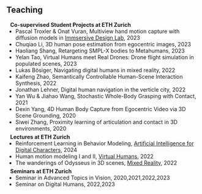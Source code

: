 ## Teaching
<div class="news-scroll" markdown="1">
<h4 style="margin:0 10px 0;">Co-supervised Student Projects at ETH Zurich</h4>
<ul style="margin:0 0 5px;">
  <li>Pascal Troxler & Onat Vuran, Multiview hand motion capture with diffusion models in <a href="https://designplusplus.ethz.ch/infrastructure.html">Immsersive Design Lab</a>, 2023</li>
  <li>Chuqiao Li, 3D human pose estimation from egocentric images, 2023</li>
  <li>Haoliang Shang, Retargeting SMPL-X bodies to Metahumans, 2023</li>
  <li>Yelan Tao, Virtual Humans meet Real Drones: Drone flight simulation in populated scenes, 2023</li>
  <li>Lukas Bösiger, Navigating digital humans in mixed reality, 2022</li>
  <li>Kaifeng Zhao, Semantically Controllable Human-Scene Interaction Synthesis, 2022</li>
  <li>Jonathan Lehner, Digital human navigation in the verticle city, 2022</li>
  <li>Yan Wu & Jiahao Wang, Stochastic Whole-Body Grasping with Contact, 2021</li>
  <li>Dexin Yang, 4D Human Body Capture from Egocentric Video via 3D Scene Grounding, 2020</li>
  <li>Siwei Zhang, Proximity learning of articulation and contact in 3D environments, 2020</li>
</ul>


<h4 style="margin:0 10px 0;">Lectures at ETH Zurich</h4>
<ul style="margin:0 0 5px;">
  <li>Reinforcement Learning in Behavior Modeling, <a href="https://cgl.ethz.ch/teaching/aichar24/home.php">Artificial Intelligence for Digital Characters</a>, 2024 </li>
  <li>Human motion modeling I and II, <a href="https://vlg.inf.ethz.ch/teaching/Virtual-Humans.html">Virtual Humans</a>, 2022 </li>
  <li>The wanderings of Odysseus in 3D scenes,  <a href="https://cvg.ethz.ch/lectures/Mixed-Reality/2022">Mixed Reality</a>, 2022</li>
</ul>

<h4 style="margin:0 10px 0;">Seminars at ETH Zurich</h4>
<ul style="margin:0 0 5px;">
  <li>Seminar in Advanced Topics in Vision, 2020,2021,2022,2023</li>
  <li>Seminar on Digital Humans, 2022,2023</li>
</ul>
</div>

